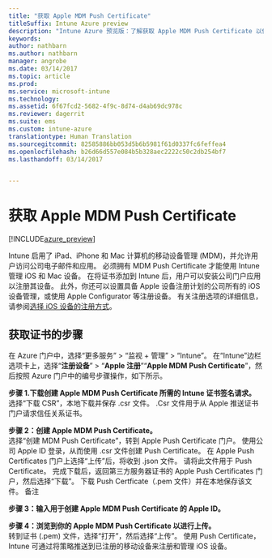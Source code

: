 ```yaml
---
title: "获取 Apple MDM Push Certificate"
titleSuffix: Intune Azure preview
description: "Intune Azure 预览版：了解获取 Apple MDM Push Certificate 以使用 Intune 管理 iOS 设备的步骤。"
keywords: 
author: nathbarn
ms.author: nathbarn
manager: angrobe
ms.date: 03/14/2017
ms.topic: article
ms.prod: 
ms.service: microsoft-intune
ms.technology: 
ms.assetid: 6f67fcd2-5682-4f9c-8d74-d4ab69dc978c
ms.reviewer: dagerrit
ms.suite: ems
ms.custom: intune-azure
translationtype: Human Translation
ms.sourcegitcommit: 82585886bb053d5b6b5981f61d0337fc6feffea4
ms.openlocfilehash: b26d66d557e084b5b328aec2222c50c2db254bf7
ms.lasthandoff: 03/14/2017


---
```


# <a name="get-an-apple-mdm-push-certificate"></a>获取 Apple MDM Push Certificate

[!INCLUDE[azure_preview](../includes/azure_preview.md)]

Intune 启用了 iPad、iPhone 和 Mac 计算机的移动设备管理 (MDM)，并允许用户访问公司电子邮件和应用。 必须拥有 MDM Push Certificate 才能使用 Intune 管理 iOS 和 Mac 设备。 在将证书添加到 Intune 后，用户可以安装公司门户应用以注册其设备。 此外，你还可以设置具备 Apple 设备注册计划的公司所有的 iOS 设备管理，或使用 Apple Configurator 等注册设备。 有关注册选项的详细信息，请参阅[选择 iOS 设备的注册方式](https://docs.microsoft.com/intune-azure/enroll-devices/choose-ios-enrollment-method)。

## <a name="steps-to-get-your-certificate"></a>获取证书的步骤
在 Azure 门户中，选择“更多服务” > “监视 + 管理” > “Intune”。 在“Intune”边栏选项卡上，选择“**注册设备**” > “**Apple 注册**”“**Apple MDM Push Certificate**”，然后按照 Azure 门户中的编号步骤操作，如下所示。

**步骤 1.下载创建 Apple MDM Push Certificate 所需的 Intune 证书签名请求。**<br>
选择“下载 CSR”，本地下载并保存 .csr 文件。 .Csr 文件用于从 Apple 推送证书门户请求信任关系证书。

**步骤 2：创建 Apple MDM Push Certificate。**<br>
选择“创建 MDM Push Certificate”，转到 Apple Push Certificate 门户。 使用公司 Apple ID 登录，从而使用 .csr 文件创建 Push Certificate。 在 Apple Push Certificates 门户上选择“上传”后，将收到 .json 文件。 请将此文件用于 Push Certificate。 完成下载后，返回第三方服务器证书的 Apple Push Certificates 门户，然后选择“下载”。 下载 Push Certficate（.pem 文件）并在本地保存该文件。
备注

**步骤 3：输入用于创建 Apple MDM Push Certificate 的 Apple ID。**

**步骤 4：浏览到你的 Apple MDM Push Certificate 以进行上传。**<br>
转到证书 (.pem) 文件，选择“打开”，然后选择“上传”。 使用 Push Certificate，Intune 可通过将策略推送到已注册的移动设备来注册和管理 iOS 设备。

